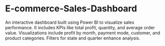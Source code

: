 # E-commerce-Sales-Dashboard
An interactive dashboard built using Power BI to visualize sales performance. It includes KPIs like total profit, quantity, and average order value. Visualizations include profit by month, payment mode, customer, and product categories. Filters for state and quarter enhance analysis.
